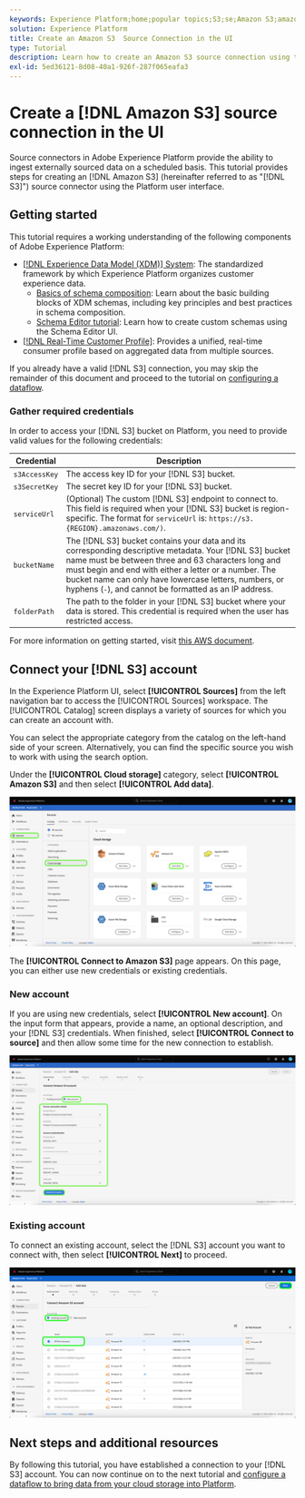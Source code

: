 ```yaml
---
keywords: Experience Platform;home;popular topics;S3;se;Amazon S3;amazon s3
solution: Experience Platform
title: Create an Amazon S3  Source Connection in the UI
type: Tutorial
description: Learn how to create an Amazon S3 source connection using the Adobe Experience Platform UI.
exl-id: 5ed36121-8d08-40a1-926f-287f065eafa3
---
```

# Create a [!DNL Amazon S3] source connection in the UI

Source connectors in Adobe Experience Platform provide the ability to ingest externally sourced data on a scheduled basis. This tutorial provides steps for creating an [!DNL Amazon S3]  (hereinafter referred to as "[!DNL S3]") source connector using the Platform user interface.

## Getting started

This tutorial requires a working understanding of the following components of Adobe Experience Platform:

- [[!DNL Experience Data Model (XDM)] System](../../../../../xdm/home.md): The standardized framework by which Experience Platform organizes customer experience data.
  - [Basics of schema composition](../../../../../xdm/schema/composition.md): Learn about the basic building blocks of XDM schemas, including key principles and best practices in schema composition.
  - [Schema Editor tutorial](../../../../../xdm/tutorials/create-schema-ui.md): Learn how to create custom schemas using the Schema Editor UI.
- [[!DNL Real-Time Customer Profile]](../../../../../profile/home.md): Provides a unified, real-time consumer profile based on aggregated data from multiple sources.

If you already have a valid [!DNL S3] connection, you may skip the remainder of this document and proceed to the tutorial on [configuring a dataflow](../../dataflow/batch/cloud-storage.md).

### Gather required credentials

In order to access your [!DNL S3] bucket on Platform, you need to provide valid values for the following credentials:

| Credential | Description |
| ---------- | ----------- |
| `s3AccessKey` | The access key ID for your [!DNL S3] bucket. |
| `s3SecretKey` | The secret key ID for your [!DNL S3] bucket. |
| `serviceUrl` | (Optional) The custom [!DNL S3] endpoint to connect to. This field is required when your [!DNL S3] bucket is region-specific. The format for `serviceUrl` is: `https://s3.{REGION}.amazonaws.com/)`. |
| `bucketName` | The [!DNL S3] bucket contains your data and its corresponding descriptive metadata. Your [!DNL S3] bucket name must be between three and 63 characters long and must begin and end with either a letter or a number. The bucket name can only have lowercase letters, numbers, or hyphens (`-`), and cannot be formatted as an IP address. |
| `folderPath` | The path to the folder in your [!DNL S3] bucket where your data is stored. This credential is required when the user has restricted access. |

For more information on getting started, visit [this AWS document](https://aws.amazon.com/blogs/security/wheres-my-secret-access-key/).

## Connect your [!DNL S3] account

In the Experience Platform UI, select **[!UICONTROL Sources]** from the left navigation bar to access the [!UICONTROL Sources] workspace. The [!UICONTROL Catalog] screen displays a variety of sources for which you can create an account with.

You can select the appropriate category from the catalog on the left-hand side of your screen. Alternatively, you can find the specific source you wish to work with using the search option.

Under the **[!UICONTROL Cloud storage]** category, select **[!UICONTROL Amazon S3]** and then select **[!UICONTROL Add data]**.

![catalog](../../../../images/tutorials/create/s3/catalog.png)

The **[!UICONTROL Connect to Amazon S3]** page appears. On this page, you can either use new credentials or existing credentials.

### New account

If you are using new credentials, select **[!UICONTROL New account]**. On the input form that appears, provide a name, an optional description, and your [!DNL S3] credentials. When finished, select **[!UICONTROL Connect to source]** and then allow some time for the new connection to establish.

![connect](../../../../images/tutorials/create/s3/connect.png)

### Existing account

To connect an existing account, select the [!DNL S3] account you want to connect with, then select **[!UICONTROL Next]** to proceed.

![existing](../../../../images/tutorials/create/s3/existing.png)

## Next steps and additional resources

By following this tutorial, you have established a connection to your [!DNL S3] account. You can now continue on to the next tutorial and [configure a dataflow to bring data from your cloud storage into Platform](../../dataflow/batch/cloud-storage.md).
